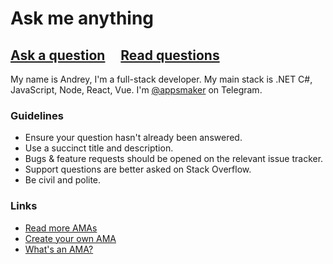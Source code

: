 # Ask me anything

## [Ask a question](../../issues/new) &nbsp;&nbsp;&nbsp; [Read questions](../../issues?q=is%3Aissue+is%3Aclosed)

My name is Andrey, I'm a full-stack developer. My main stack is .NET C#, JavaScript, Node, React, Vue.
I'm [@appsmaker](https://t.me/appsmaker) on Telegram.

### Guidelines

- Ensure your question hasn't already been answered.
- Use a succinct title and description.
- Bugs & feature requests should be opened on the relevant issue tracker.
- Support questions are better asked on Stack Overflow.
- Be civil and polite.

### Links
- [Read more AMAs](https://github.com/sindresorhus/amas)
- [Create your own AMA](https://github.com/sindresorhus/amas/blob/master/create-ama.md)
- [What's an AMA?](https://en.wikipedia.org/wiki/Reddit#IAmA_and_AMA)
